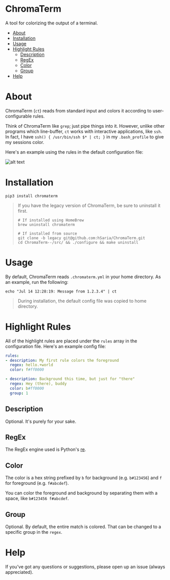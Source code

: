 # ChromaTerm

A tool for colorizing the output of a terminal.

-   [About](#about)
-   [Installation](#installation)
-   [Usage](#usage)
-   [Highlight Rules](#highlight-rules)
    -   [Description](#description)
    -   [RegEx](#regex)
    -   [Color](#color)
    -   [Group](#group)
-   [Help](#help)

# About

ChromaTerm (`ct`) reads from standard input and colors it according to user-configurable rules.

Think of ChromaTerm like `grep`; just pipe things into it. However, unlike other programs which line-buffer, `ct` works with interactive applications, like `ssh`. In fact, I have `ssh() { /usr/bin/ssh $* | ct; }` in my `.bash_profile` to give my sessions color.

Here's an example using the rules in the default configuration file:

![alt text](https://github.com/hSaria/ChromaTerm/raw/master/.github/junos-show-interface.png "Example output")

# Installation

    pip3 install chromaterm

> If you have the legacy version of ChromaTerm, be sure to uninstall it first.
>
>     # If installed using HomeBrew
>     brew uninstall chromaterm
>
>     # If installed from source
>     git clone -b legacy git@github.com:hSaria/ChromaTerm.git
>     cd ChromaTerm--/src/ && ./configure && make uninstall

# Usage

By default, ChromaTerm reads `.chromaterm.yml` in your home directory. As an example, run the following:

    echo "Jul 14 12:28:19: Message from 1.2.3.4" | ct

> During installation, the default config file was copied to home directory.

# Highlight Rules

All of the highlight rules are placed under the `rules` array in the configuration file. Here's an example config file:

```yaml
rules:
- description: My first rule colors the foreground
  regex: hello.+world
  color: f#ff0000

- description: Background this time, but just for "there"
  regex: Hey (there), buddy
  color: b#ff0000
  group: 1
```

## Description

Optional. It's purely for your sake.

## RegEx

The RegEx engine used is Python's [re](https://docs.python.org/3/library/re.html#regular-expression-syntax).

## Color

The color is a hex string prefixed by `b` for background (e.g. `b#123456`) and `f` for foreground (e.g. `f#abcdef`).

You can color the foreground and background by separating them with a space, like `b#123456 f#abcdef`.

## Group

Optional. By default, the entire match is colored. That can be changed to a specific group in the `regex`.

# Help

If you've got any questions or suggestions, please open up an issue (always appreciated).
